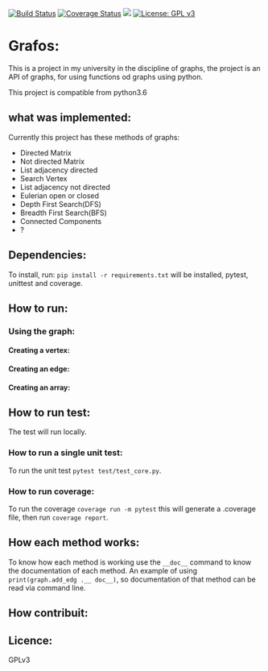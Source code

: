 [![Build Status](https://travis-ci.org/wagnerfns/API-Graph.svg?branch=master)](https://travis-ci.org/wagnerfns/API-Graph)
[![Coverage Status](https://coveralls.io/repos/github/wagnerfns/API-Graph/badge.svg?branch=master)](https://coveralls.io/github/wagnerfns/API-Graph?branch=master)
[![](https://img.shields.io/badge/python-3.5+-blue.svg)](https://www.python.org/download/releases/3.5.0/)
[![License: GPL v3](https://img.shields.io/badge/License-GPLv3-blue.svg)](https://www.gnu.org/licenses/gpl-3.0)


# Grafos:

This is a project in my university in the discipline of graphs, the project is an API of graphs, for using functions od graphs using python.

This project is compatible from python3.6

## what was implemented:

Currently this project has these methods of graphs:

- Directed Matrix
- Not directed Matrix
- List adjacency directed
- Search Vertex
- List adjacency not directed
- Eulerian open or closed
- Depth First Search(DFS)
- Breadth First Search(BFS)
- Connected Components
- ?

## Dependencies:

To install, run: ```pip install -r requirements.txt``` will be installed, pytest, unittest and coverage.

## How to run:
### Using the graph:
#### Creating a vertex:
#### Creating an edge:
#### Creating an array:


## How to run test:

The test will run locally.

### How to run a single unit test:

To run the unit test ```pytest test/test_core.py```.

### How to run coverage:

To run the coverage ```coverage run -m pytest``` this will generate a .coverage file, then run ```coverage report```.

## How each method works:

To know how each method is working use the ```__doc__``` command to know the documentation of each method. An example of using ```print(graph.add_edg .__ doc__)```, so documentation of that method can be read via command line.

## How contribuit:

## Licence:
GPLv3
